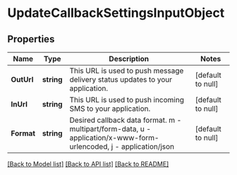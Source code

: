 # UpdateCallbackSettingsInputObject

## Properties
Name | Type | Description | Notes
------------ | ------------- | ------------- | -------------
**OutUrl** | **string** | This URL is used to push message delivery status updates to your application. | [default to null]
**InUrl** | **string** | This URL is used to push incoming SMS to your application. | [default to null]
**Format** | **string** | Desired callback data format. m - multipart/form-data, u - application/x-www-form-urlencoded, j - application/json | [default to null]

[[Back to Model list]](../README.md#documentation-for-models) [[Back to API list]](../README.md#documentation-for-api-endpoints) [[Back to README]](../README.md)


